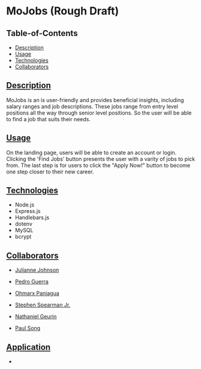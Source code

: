 # MoJobs (Rough Draft)

## Table-of-Contents

* [Description](#description)
* [Usage](#usage)
* [Technologies](#technologies)
* [Collaborators](#collaborators)


## [Description](#table-of-contents)

MoJobs is an is user-friendly and provides beneficial insights, including salary ranges and job descriptions. These jobs range from entry level positions all the way through senior level positions. So the user will be able to find a job that suits their needs.

## [Usage](#table-of-contents)
 On the landing page, users will be able to create an account or login. Clicking the 'Find Jobs' button presents the user with a varity of jobs to pick from. The last step is for users to click the "Apply Now!" button to become one step closer to their new career. 

## [Technologies](#table-of-contents)

* Node.js
* Express.js
* Handlebars.js
* dotenv
* MySQL
* bcrypt

## [Collaborators](#table-of-contents)

* [Julianne Johnson](https://github.com/juella205)

* [Pedro Guerra](https://github.com/pguerra98)

* [Ohmarx Paniagua](https://github.com/Ohmarxp)

* [Stephen Spearman Jr.](https://github.com/DenimB96)

* [Nathaniel Geurin](https://github.com/Nateg5151)

* [Paul Song](https://github.com/psong1)

## [Application](#application)

* 